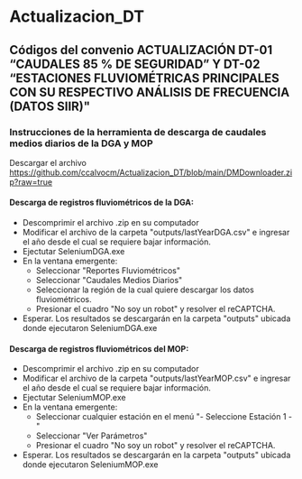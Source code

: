 # Actualizacion_DT

## Códigos del convenio ACTUALIZACIÓN DT-01 “CAUDALES 85 % DE SEGURIDAD” Y DT-02 “ESTACIONES FLUVIOMÉTRICAS PRINCIPALES CON SU RESPECTIVO ANÁLISIS DE FRECUENCIA (DATOS SIIR)"

### Instrucciones de la herramienta de descarga de caudales medios diarios de la DGA y MOP

Descargar el archivo https://github.com/ccalvocm/Actualizacion_DT/blob/main/DMDownloader.zip?raw=true

#### Descarga de registros fluviométricos de la DGA:
- Descomprimir el archivo .zip en su computador
- Modificar el archivo de la carpeta "outputs/lastYearDGA.csv" e ingresar el año desde el cual se requiere bajar información.
- Ejectutar SeleniumDGA.exe
- En la ventana emergente:
    * Seleccionar "Reportes Fluviométricos" 
    * Seleccionar "Caudales Medios Diarios"
    * Seleccionar la región de la cual quiere descargar los datos fluviométricos.
    * Presionar el cuadro "No soy un robot" y resolver el reCAPTCHA.
- Esperar. Los resultados se descargarán en la carpeta "outputs" ubicada donde ejecutaron SeleniumDGA.exe

#### Descarga de registros fluviométricos del MOP:
- Descomprimir el archivo .zip en su computador
- Modificar el archivo de la carpeta "outputs/lastYearMOP.csv" e ingresar el año desde el cual se requiere bajar información.
- Ejectutar SeleniumMOP.exe
- En la ventana emergente:
    * Seleccionar cualquier estación en el menú "- Seleccione Estación 1 -" 
    * Seleccionar "Ver Parámetros"
    * Presionar el cuadro "No soy un robot" y resolver el reCAPTCHA.
- Esperar. Los resultados se descargarán en la carpeta "outputs" ubicada donde ejecutaron SeleniumMOP.exe
